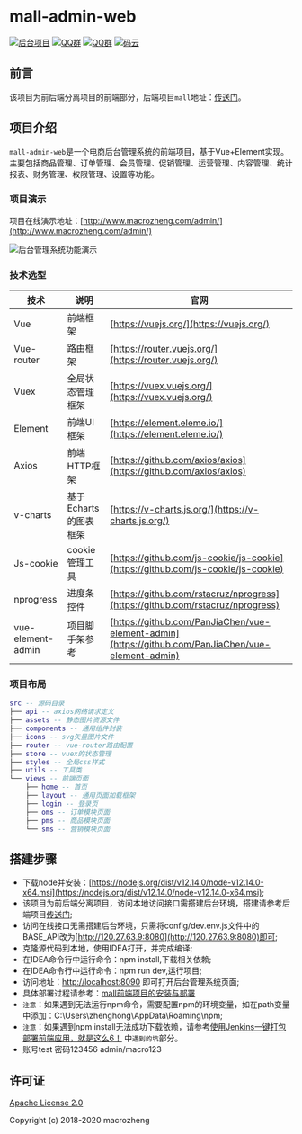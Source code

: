 # mall-admin-web
<p>
  <a href="https://github.com/macrozheng/mall"><img src="http://macro-oss.oss-cn-shenzhen.aliyuncs.com/mall/badge/%E5%90%8E%E5%8F%B0%E9%A1%B9%E7%9B%AE-mall-blue.svg" alt="后台项目"></a>
  <a href="http://qm.qq.com/cgi-bin/qm/qr?k=V6xu5c12j9qhnMUNdDRzakNxRKzOxibQ"><img src="http://macro-oss.oss-cn-shenzhen.aliyuncs.com/mall/badge/QQ%E7%BE%A4-959351312-red.svg" alt="QQ群"></a>
  <a href="http://qm.qq.com/cgi-bin/qm/qr?k=M5Edq2TiJL_ShcOEeYjwcmdGmq4zZrd_"><img src="http://macro-oss.oss-cn-shenzhen.aliyuncs.com/mall/badge/QQ%E7%BE%A4-553018255-red.svg" alt="QQ群"></a>
  <a href="https://gitee.com/macrozheng/mall-admin-web"><img src="http://macro-oss.oss-cn-shenzhen.aliyuncs.com/mall/badge/%E7%A0%81%E4%BA%91-%E9%A1%B9%E7%9B%AE%E5%9C%B0%E5%9D%80-orange.svg" alt="码云"></a>
</p>

## 前言

该项目为前后端分离项目的前端部分，后端项目`mall`地址：[传送门](https://github.com/macrozheng/mall)。

## 项目介绍

`mall-admin-web`是一个电商后台管理系统的前端项目，基于Vue+Element实现。主要包括商品管理、订单管理、会员管理、促销管理、运营管理、内容管理、统计报表、财务管理、权限管理、设置等功能。

### 项目演示

项目在线演示地址：[http://www.macrozheng.com/admin/](http://www.macrozheng.com/admin/)  

![后台管理系统功能演示](http://img.macrozheng.com/mall/project/mall_admin_show.png)

### 技术选型

技术 | 说明 | 官网
----|----|----
Vue | 前端框架 | [https://vuejs.org/](https://vuejs.org/)
Vue-router | 路由框架 | [https://router.vuejs.org/](https://router.vuejs.org/)
Vuex | 全局状态管理框架 | [https://vuex.vuejs.org/](https://vuex.vuejs.org/)
Element | 前端UI框架 | [https://element.eleme.io/](https://element.eleme.io/)
Axios | 前端HTTP框架 | [https://github.com/axios/axios](https://github.com/axios/axios)
v-charts | 基于Echarts的图表框架 | [https://v-charts.js.org/](https://v-charts.js.org/)
Js-cookie | cookie管理工具 | [https://github.com/js-cookie/js-cookie](https://github.com/js-cookie/js-cookie)
nprogress | 进度条控件 | [https://github.com/rstacruz/nprogress](https://github.com/rstacruz/nprogress)
vue-element-admin | 项目脚手架参考 | [https://github.com/PanJiaChen/vue-element-admin](https://github.com/PanJiaChen/vue-element-admin)

### 项目布局

``` lua
src -- 源码目录
├── api -- axios网络请求定义
├── assets -- 静态图片资源文件
├── components -- 通用组件封装
├── icons -- svg矢量图片文件
├── router -- vue-router路由配置
├── store -- vuex的状态管理
├── styles -- 全局css样式
├── utils -- 工具类
└── views -- 前端页面
    ├── home -- 首页
    ├── layout -- 通用页面加载框架
    ├── login -- 登录页
    ├── oms -- 订单模块页面
    ├── pms -- 商品模块页面
    └── sms -- 营销模块页面
```

## 搭建步骤
- 下载node并安装：[https://nodejs.org/dist/v12.14.0/node-v12.14.0-x64.msi](https://nodejs.org/dist/v12.14.0/node-v12.14.0-x64.msi);
- 该项目为前后端分离项目，访问本地访问接口需搭建后台环境，搭建请参考后端项目[传送门](https://github.com/macrozheng/mall);
- 访问在线接口无需搭建后台环境，只需将config/dev.env.js文件中的BASE_API改为[http://120.27.63.9:8080](http://120.27.63.9:8080)即可;
- 克隆源代码到本地，使用IDEA打开，并完成编译;
- 在IDEA命令行中运行命令：npm install,下载相关依赖;
- 在IDEA命令行中运行命令：npm run dev,运行项目;
- 访问地址：[http://localhost:8090](http://localhost:8090) 即可打开后台管理系统页面;
- 具体部署过程请参考：[mall前端项目的安装与部署](http://www.macrozheng.com/#/deploy/mall_deploy_web)
- `注意`：如果遇到无法运行npm命令，需要配置npm的环境变量，如在path变量中添加：C:\Users\zhenghong\AppData\Roaming\npm;
- `注意`：如果遇到npm install无法成功下载依赖，请参考[使用Jenkins一键打包部署前端应用，就是这么6！](http://www.macrozheng.com/#/reference/jenkins_vue) 中`遇到的坑`部分。
- 账号test 密码123456  admin/macro123

## 许可证

[Apache License 2.0](https://github.com/macrozheng/mall-admin-web/blob/master/LICENSE)

Copyright (c) 2018-2020 macrozheng
